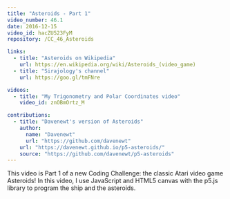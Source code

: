 ```yaml
---
title: "Asteroids - Part 1"
video_number: 46.1
date: 2016-12-15
video_id: hacZU523FyM
repository: /CC_46_Asteroids

links:
  - title: "Asteroids on Wikipedia"
    url: https://en.wikipedia.org/wiki/Asteroids_(video_game)
  - title: "Sirajology's channel"
    url: https://goo.gl/tmFNre

videos:
  - title: "My Trigonometry and Polar Coordinates video"
    video_id: znOBmOrtz_M

contributions:
  - title: "Davenewt's version of Asteroids"
    author:
      name: "Davenewt"
      url: "https://github.com/davenewt"
    url: "https://davenewt.github.io/p5-asteroids/"
    source: "https://github.com/davenewt/p5-asteroids"
---
```


This video is Part 1 of a new Coding Challenge: the classic Atari video game Asteroids!
In this video, I use JavaScript and HTML5 canvas with the p5.js library to program the ship and the asteroids.
